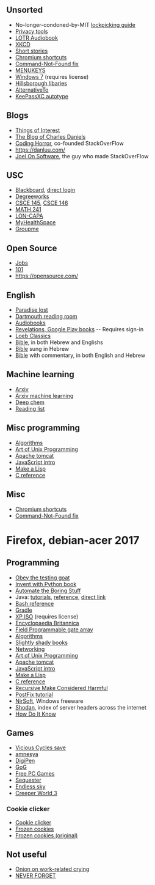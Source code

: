 ## Unsorted
- No-longer-condoned-by-MIT
[lockpicking guide](http://www.capricorn.org/~akira/home/lockpick/chapter8.html)
- [Privacy tools](https://privacytoolsio.github.io/privacytools.io/)
- [LOTR Audiobook](https://www.lotro.com/forums/showthread.php?526967%20Lord%20of%20The%20Rings%20Dramatized%20Audio%20Books)
- [XKCD](https://xkcd.com/)
- [Short stories](https://qntm.org/structure)
- [Chromium shortcuts](https://support.google.com/chrome/answer/157179?hl=en)
- [Command-Not-Found fix](https://bugs.debian.org/cgi-bin/bugreport.cgi?bug=703971)
- [MENUKEYS](https://ctan.math.ca/tex-archive/macros/latex/contrib/menukeys/menukeys.pdf)
- [Windows 7](https://microsoft.com/en-us/software-download/windows7)
  (requires license)
- [Hillsborough libaries](https://hcplc.org/)
- [AlternativeTo](https://alternativeto.net/)
- [KeePassXC autotype](https://github.com/keepassxreboot/keepassxc/wiki/Autotype-Custom-Sequence#keywords)

## Blogs
- [Things of Interest](https://qntm.org/)
- [The Blog of Charles Daniels](http://cdaniels.net/)
- [Coding Horror](https://blog.codinghorror.com/), co-founded StackOverFlow
- https://danluu.com/
- [Joel On Software](https://www.joelonsoftware.com/), the guy who made StackOverFlow

## USC
- [Blackboard](https://blackboard.sc.edu/),
  [direct login](https://cas.auth.sc.edu/cas/login?service=https%3A%2F%2Fblackboard.sc.edu%2Fwebapps%2Fbb-auth-provider-cas-bb_bb60%2Fexecute%2FcasLogin%3Fcmd%3Dlogin%26authProviderId%3D_132_1%26redirectUrl%3Dhttps%253A%252F%252Fblackboard.sc.edu%252Fwebapps%252Fportal%252Fexecute%252FdefaultTab%26globalLogoutEnabled%3Dtrue)
- [Degreeworks](https://degreeworks.onecarolina.sc.edu/col/DashboardServlet/dashboard)
- [CSCE 145](https://cse.sc.edu/~shephejj/csce145/),
  [CSCE 146](https://cse.sc.edu/~shephejj/csce146/)
- [MATH 241](http://people.math.sc.edu/xfliu/teaching/Spring2018/math241/math241.htm)
- [LON-CAPA](https://loncapa2.physics.sc.edu/adm/roles)
- [MyHealthSpace](https://myhealthspace.ushs.sc.edu/login_directory.aspx)
- [Groupme](https://web.groupme.com/chats)

## Open Source
- [Jobs](https://www.opensourcejobs.com/)
- [101](http://opensource101.com/)
- https://opensource.com/

## English
- [Paradise lost](http://www.paradiselost.org/8-Search-All.html)
- [Dartmouth reading room](https://www.dartmouth.edu/~milton/reading_room/pl/book_1/text.shtml)
- [Audiobooks](http://paradiselostreading.wordpress.com/the-recordings/)
- [Revelations, Google Play books](https://play.google.com/books/reader?id=_-IhIjGMUvYC&printsec=frontcover&pg=GBS.PT4624)
-- Requires sign-in
- [Loeb Classics](https://www.loebclassics.com)
- [Bible](https://www.mechon-mamre.org), in both Hebrew and Englishs
- [Bible](http://bible.ort.org/intro1.asp?lang=1) sung in Hebrew
- [Bible](https://www.sefaria.org/texts) with commentary, in both English and Hebrew

## Machine learning
- [Arxiv](https://arxiv.org/)
- [Arxiv machine learning](http://www.arxiv-sanity.com/1509.09292)
- [Deep chem](https://deepchem.io/)
- [Reading list](http://deeplearning.net/reading-list/)

## Misc programming
- [Algorithms](https://web.engr.illinois.edu/~jeffe/teaching/algorithms/)
- [Art of Unix Programming](http://catb.org/~esr/writings/taoup/html/)
- [Apache tomcat](http://www.coreservlets.com/Apache-Tomcat-Tutorial/test-server.html#Start-Server)
- [JavaScript intro](https://developer.mozilla.org/en-US/docs/Web/JavaScript/Reference/Operators/Arithmetic_Operators)
- [Make a Lisp](http://www.buildyourownlisp.com/contents)
- [C reference](http://www.cs.yale.edu/homes/aspnes/classes/223/notes.html)

## Misc
- [Chromium shortcuts](https://support.google.com/chrome/answer/157179?hl=en)
- [Command-Not-Found fix](https://bugs.debian.org/cgi-bin/bugreport.cgi?bug=703971)


# Firefox, debian-acer 2017

## Programming
- [Obey the testing goat](http://www.obeythetestinggoat.com/pages/book.html)
- [Invent with Python book](https://inventwithpython.com/)
- [Automate the Boring Stuff](https://automatetheboringstuff.com/)
- Java: [tutorials](https://docs.oracle.com/javase/tutorial/),
  [reference](https://docs.oracle.com/javase/),
  [direct link](https://docs.oracle.com/javase/9/docs/api/overview-summary.html)
- [Bash reference](https://www.gnu.org/software/bash/manual/bash.html#Bash-Features)
- [Gradle](https://docs.gradle.org/2.14/userguide/gradle_daemon.html)
- [XP ISO](https://www.microsoft.com/en-us/download/confirmation.aspx?id=18242&cffa64c5-a636-96fc-e97a-0e907fcc4c04=True)
  (requires license)
- [Encyclopaedia Britannica](https://school.eb.com/levels/high/students)
- [Field Programmable gate array](https://en.wikipedia.org/wiki/Field-programmable_gate_array)
- [Algorithms](https://web.engr.illinois.edu/~jeffe/teaching/algorithms/)
- [Slightly shady books](https://github.com/haseebr/competitive-programming/tree/master/Materials)
- [Networking](http://www.bau.edu.jo/UserPortal/UserProfile/PostsAttach/10617_1870_1.pdf)
- [Art of Unix Programming](http://catb.org/~esr/writings/taoup/html/)
- [Apache tomcat](http://www.coreservlets.com/Apache-Tomcat-Tutorial/test-server.html#Start-Server)
- [JavaScript intro](https://developer.mozilla.org/en-US/docs/Web/JavaScript/Reference/Operators/Arithmetic_Operators)
- [Make a Lisp](http://www.buildyourownlisp.com/contents)
- [C reference](http://www.cs.yale.edu/homes/aspnes/classes/223/notes.html)
- [Recursive Make Considered Harmful](http://aegis.sourceforge.net/auug97.pdf)
- [PostFix tutorial](https://help.ubuntu.com/community/PostfixBasicSetupHowto)
- [NirSoft](https://nirsoft.net/), Windows freeware
- [Shodan](https://www.shodan.io/), index of server headers across the internet
- [How Do It Know](http://www.buthowdoitknow.com/)

## Games
- [Vicious Cycles save](https://bloomengine.com/cycles/index.php?id=y8wrzkxJdS5NykzOSXV0dMxE4xcnlqW6J-aCmIaGIMLMEQwMDA0MwQBE5RhCgYGBgRFEzMAAxIEDQyOghAEA)
- [amnesya](http://www.amnesya.com/riddles/01-10/01-Nature/)
- [DigiPen](http://games.digipen.edu/)
- [GoG](https://www.gog.com/account)
- [Free PC Games](http://www.freepcgamers.com/)
- [Sequester](https://armorgames.com/play/13357/sequester)
- [Endless sky](https://mentors.debian.net/package/endless-sky)
- [Creeper World 3](https://knucklecracker.com/creeperworld3/redownload.php)

### Cookie clicker

- [Cookie clicker](http://orteil.dashnet.org/cookieclicker/beta)
- [Frozen cookies][cookies]
- [Frozen cookies (original)][cookies 2]

## Not useful

- [Onion on work-related crying](https://local.theonion.com/hr-director-reminds-employees-that-any-crying-done-at-o-1819577390)
- [NEVER FORGET](https://en.wikipedia.org/wiki/Troy#Schliemann)


[cookies]: javascript:(%20%20%20function%20()%20{%20%20%20%20%20var%20js%20=%20document.createElement('script');%20%20%20%20%20js.setAttribute('type',%20'text/javascript');%20%20%20%20%20js.setAttribute('id',%20'frozenCookieScript');%20%20%20%20%20js.setAttribute('src',%20'https://rawgithub.com/Icehawk78/FrozenCookies/master/frozen_cookies.js');%20%20%20%20%20document.head.appendChild(js);%20%20}()%20);
[cookies 2]: javascript:(%20%20%20function%20()%20{%20%20%20%20%20var%20js%20=%20document.createElement('script');%20%20%20%20%20js.setAttribute('type',%20'text/javascript');%20%20%20%20%20js.setAttribute('id',%20'frozenCookieScript');%20%20%20%20%20js.setAttribute('src',%20'http://icehawk78.github.io/FrozenCookies/frozen_cookies.js');%20%20%20%20%20document.head.appendChild(js);%20%20}()%20);

